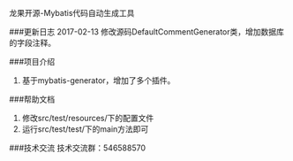 龙果开源-Mybatis代码自动生成工具

###更新日志
2017-02-13 修改源码DefaultCommentGenerator类，增加数据库的字段注释。

###项目介绍
1. 基于mybatis-generator，增加了多个插件。


###帮助文档
1. 修改src/test/resources/下的配置文件
2. 运行src/test/test/下的main方法即可

###技术交流
技术交流群：546588570

